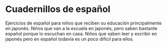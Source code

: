 # Cuadernillos de español

Ejercicios de español para niños que reciben su educación principalmente en japonés. Niños que van a la escuela en japonés, pero saben bastante español porque lo escuchan en casa. Niños que saben leer y escribir en japonés pero en español todavía es un poco difícil para ellos.
